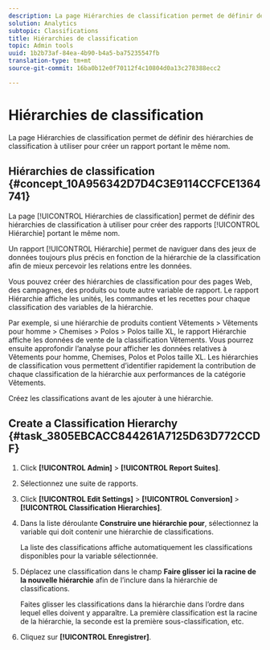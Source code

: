 ```yaml
---
description: La page Hiérarchies de classification permet de définir des hiérarchies de classification à utiliser pour créer un rapport portant le même nom.
solution: Analytics
subtopic: Classifications
title: Hiérarchies de classification
topic: Admin tools
uuid: 1b2b73af-84ea-4b90-b4a5-ba75235547fb
translation-type: tm+mt
source-git-commit: 16ba0b12e0f70112f4c10804d0a13c278388ecc2

---
```



# Hiérarchies de classification

La page Hiérarchies de classification permet de définir des hiérarchies de classification à utiliser pour créer un rapport portant le même nom.

## Hiérarchies de classification {#concept_10A956342D7D4C3E9114CCFCE1364741}

La page [!UICONTROL Hiérarchies de classification] permet de définir des hiérarchies de classification à utiliser pour créer des rapports [!UICONTROL Hiérarchie] portant le même nom.

Un rapport [!UICONTROL Hiérarchie] permet de naviguer dans des jeux de données toujours plus précis en fonction de la hiérarchie de la classification afin de mieux percevoir les relations entre les données.

Vous pouvez créer des hiérarchies de classification pour des pages Web, des campagnes, des produits ou toute autre variable de rapport. Le rapport Hiérarchie affiche les unités, les commandes et les recettes pour chaque classification des variables de la hiérarchie.

Par exemple, si une hiérarchie de produits contient Vêtements &gt; Vêtements pour homme &gt; Chemises &gt; Polos &gt; Polos taille XL, le rapport Hiérarchie affiche les données de vente de la classification Vêtements. Vous pourrez ensuite approfondir l’analyse pour afficher les données relatives à Vêtements pour homme, Chemises, Polos et Polos taille XL. Les hiérarchies de classification vous permettent d’identifier rapidement la contribution de chaque classification de la hiérarchie aux performances de la catégorie Vêtements.

Créez les classifications avant de les ajouter à une hiérarchie.

## Create a Classification Hierarchy {#task_3805EBCACC844261A7125D63D772CCDF}

<!-- 

t_classification_heirarchy.xml

 -->

1. Click **[!UICONTROL Admin]** &gt; **[!UICONTROL Report Suites]**.
1. Sélectionnez une suite de rapports.
1. Click **[!UICONTROL Edit Settings]** &gt; **[!UICONTROL Conversion]** &gt; **[!UICONTROL Classification Hierarchies]**.
1. Dans la liste déroulante **Construire une hiérarchie pour**, sélectionnez la variable qui doit contenir une hiérarchie de classifications.

   La liste des classifications affiche automatiquement les classifications disponibles pour la variable sélectionnée.
1. Déplacez une classification dans le champ **Faire glisser ici la racine de la nouvelle hiérarchie** afin de l’inclure dans la hiérarchie de classifications.

   Faites glisser les classifications dans la hiérarchie dans l’ordre dans lequel elles doivent y apparaître. La première classification est la racine de la hiérarchie, la seconde est la première sous-classification, etc.
1. Cliquez sur **[!UICONTROL Enregistrer]**.
